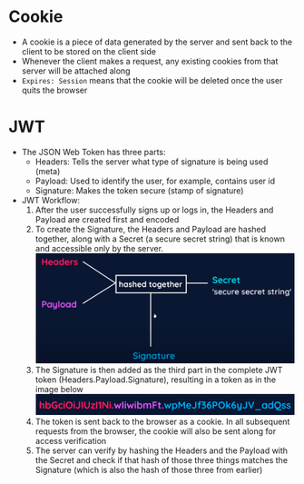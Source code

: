 # Cookie
- A cookie is a piece of data generated by the server and sent back to the client to be stored on the client side
- Whenever the client makes a request, any existing cookies from that server will be attached along
- `Expires: Session` means that the cookie will be deleted once the user quits the browser
  
# JWT 
- The JSON Web Token has three parts:
  - Headers: Tells the server what type of signature is being used (meta)
  - Payload: Used to identify the user, for example, contains user id
  - Signature: Makes the token secure (stamp of signature)
- JWT Workflow:
  1. After the user successfully signs up or logs in, the Headers and Payload are created first and encoded
  2. To create the Signature, the Headers and Payload are hashed together, along with a Secret (a secure secret string) that is known and accessible only by the server.
    ![alt text](./JWT-Theory/signature-creation.png "Signature creation")
  3. The Signature is then added as the third part in the complete JWT token (Headers.Payload.Signature), resulting in a token as in the image below
    ![alt text](JWT-Theory/complete-token.png "Complete JWT token")
  4. The token is sent back to the browser as a cookie. In all subsequent requests from the browser, the cookie will also be sent along for access verification
  5. The server can verify by hashing the Headers and the Payload with the Secret and check if that hash of those three things matches the Signature (which is also the hash of those three from earlier) 